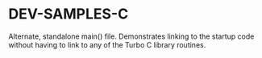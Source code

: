 # DEV-SAMPLES-C
Alternate, standalone main() file.  Demonstrates linking to the startup code without having to link to any of the Turbo C library routines.
